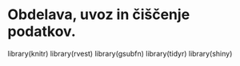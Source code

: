 # Obdelava, uvoz in čiščenje podatkov.

library(knitr)
library(rvest)
library(gsubfn)
library(tidyr)
library(shiny)




